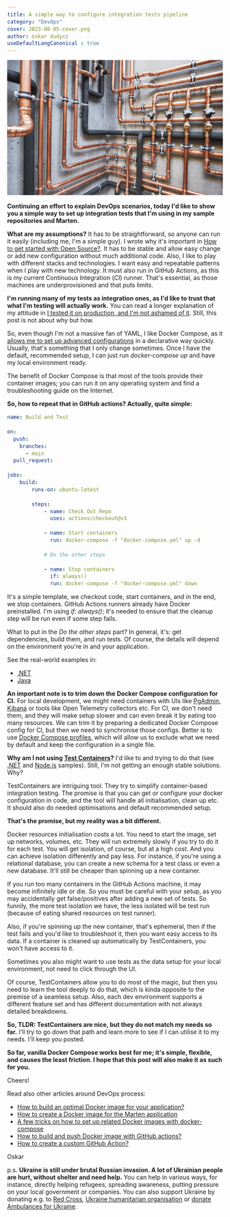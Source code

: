 ```yaml
---
title: A simple way to configure integration tests pipeline
category: "DevOps"
cover: 2023-08-05-cover.png
author: oskar dudycz
useDefaultLangCanonical : true
---
```


![cover](2023-08-05-cover.png)

**Continuing an effort to explain DevOps scenarios, today I'd like to show you a simple way to set up integration tests that I'm using in my sample repositories and Marten.**

**What are my assumptions?** It has to be straightforward, so anyone can run it easily (including me, I'm a simple guy). I wrote why it's important in [How to get started with Open Source?](/pl/how_to_start_with_open_source/). It has to be stable and allow easy change or add new configuration without much additional code. Also, I like to play with different stacks and technologies. I want easy and repeatable patterns when I play with new technology. It must also run in GitHub Actions, as this is my current Continuous Integration (_CI_) runner. That's essential, as those machines are underprovisioned and that puts limits.

**I'm running many of my tests as integration ones, as I'd like to trust that what I'm testing will actually work.** You can read a longer explanation of my attitude in [I tested it on production, and I'm not ashamed of it](/pl/i_tested_on_production/). Still, this post is not about why but how.

So, even though I'm not a massive fan of YAML, I like Docker Compose, as it [allows me to set up advanced configurations](/pl/tricks_on_how_to_set_up_related_docker_images/) in a declarative way quickly. Usually, that's something that I only change sometimes. Once I have the default, recommended setup, I can just run _docker-compose up_ and have my local environment ready. 

The benefit of Docker Compose is that most of the tools provide their container images; you can run it on any operating system and find a troubleshooting guide on the Internet.

**So, how to repeat that in GitHub actions? Actually, quite simple:**

```yml
name: Build and Test

on:
  push:
    branches:
      - main
  pull_request:

jobs:
    build:
        runs-on: ubuntu-latest

        steps:
            - name: Check Out Repo
              uses: actions/checkout@v3

            - name: Start containers
              run: docker-compose -f "docker-compose.yml" up -d

            # Do the other steps

            - name: Stop containers
              if: always()
              run: docker-compose -f "docker-compose.yml" down
```

It's a simple template, we checkout code, start containers, and in the end, we stop containers. GitHub Actions runners already have Docker preinstalled. I'm using _if: always()_; it's needed to ensure that the cleanup step will be run even if some step fails.

What to put in the _Do the other steps_ part? In general, it's: get dependencies, build them, and run tests. Of course, the details will depend on the environment you're in and your application. 

See the real-world examples in:
- [.NET](https://github.com/oskardudycz/EventSourcing.NetCore/blob/main/.github/workflows/build.dotnet.yml#L20)
- [Java](https://github.com/oskardudycz/EventSourcing.JVM/blob/main/.github/workflows/samples_event-sourcing-esdb-simple.yml#L35)

**An important note is to trim down the Docker Compose configuration for CI.** For local development, we might need containers with UIs like [PgAdmin](https://www.pgadmin.org/), [Kibana](https://www.elastic.co/kibana) or tools like Open Telemetry collectors etc. For CI, we don't need them, and they will make setup slower and can even break it by eating too many resources. We can trim it by preparing a dedicated Docker Compose config for CI, but then we need to synchronise those configs. Better is to use [Docker Compose profiles](https://docs.docker.com/compose/profiles/), which will allow us to exclude what we need by default and keep the configuration in a single file.

**Why am I not using [Test Containers](https://testcontainers.com/)?** I'd like to and trying to do that (see [.NET](https://github.com/oskardudycz/EventSourcing.NetCore/pull/221) and [Node.js](https://github.com/oskardudycz/EventSourcing.NodeJS/blob/main/samples/hotelManagement/src/core/testing/eventStoreDB/eventStoreDBContainer.ts) samples). Still, I'm not getting an enough stable solutions. Why?

TestContainers are intriguing tool. They try to simplify container-based integration testing. The promise is that you can get or configure your docker configuration in code, and the tool will handle all initialisation, clean up etc. It should also do needed optimisations and default recommended setup. 

**That's the promise, but my reality was a bit different.**

Docker resources initialisation costs a lot. You need to start the image, set up networks, volumes, etc. They will run extremely slowly if you try to do it for each test. You will get isolation, of course, but at a high cost. And you can achieve isolation differently and pay less. For instance, if you're using a relational database, you can create a new schema for a test class or even a new database. It'll still be cheaper than spinning up a new container.

If you run too many containers in the GitHub Actions machine, it may become infinitely idle or die. So you must be careful with your setup, as you may accidentally get false/positives after adding a new set of tests. So funnily, the more test isolation we have, the less isolated will be test run (because of eating shared resources on test runner).

Also, if you're spinning up the new container, that's ephemeral, then if the test fails and you'd like to troubleshoot it, then you want easy access to its data. If a container is cleaned up automatically by TestContainers, you won't have access to it. 

Sometimes you also might want to use tests as the data setup for your local environment, not need to click through the UI.

Of course, TestContainers allow you to do most of the magic, but then you need to learn the tool deeply to do that, which is kinda opposite to the premise of a seamless setup. Also, each dev environment supports a different feature set and has different documentation with not always detailed breakdowns.

**So, TLDR: TestContainers are nice, but they do not match my needs so far.** I'll try to go down that path and learn more to see if I can utilise it to my needs. I'll keep you posted.

**So far, vanilla Docker Compose works best for me; it's simple, flexible, and causes the least friction. I hope that this post will also make it as such for you.**

Cheers!

Read also other articles around DevOps process:
- [How to build an optimal Docker image for your application?](/pl/how_to_buid_an_optimal_docker_image_for_your_application/)
- [How to create a Docker image for the Marten application](/pl/marten_and_docker/)
- [A few tricks on how to set up related Docker images with docker-compose](/pl/tricks_on_how_to_set_up_related_docker_images/)
- [How to build and push Docker image with GitHub actions?](/pl/how_to_buid_and_push_docker_image_with_github_actions/)
- [How to create a custom GitHub Action?](/pl/how_to_create_a_custom_github_action/)

Oskar

p.s. **Ukraine is still under brutal Russian invasion. A lot of Ukrainian people are hurt, without shelter and need help.** You can help in various ways, for instance, directly helping refugees, spreading awareness, putting pressure on your local government or companies. You can also support Ukraine by donating e.g. to [Red Cross](https://www.icrc.org/pl/donate/ukraine), [Ukraine humanitarian organisation](https://savelife.in.ua/pl/donate/) or [donate Ambulances for Ukraine](https://www.gofundme.com/f/help-to-save-the-lives-of-civilians-in-a-war-zone).
